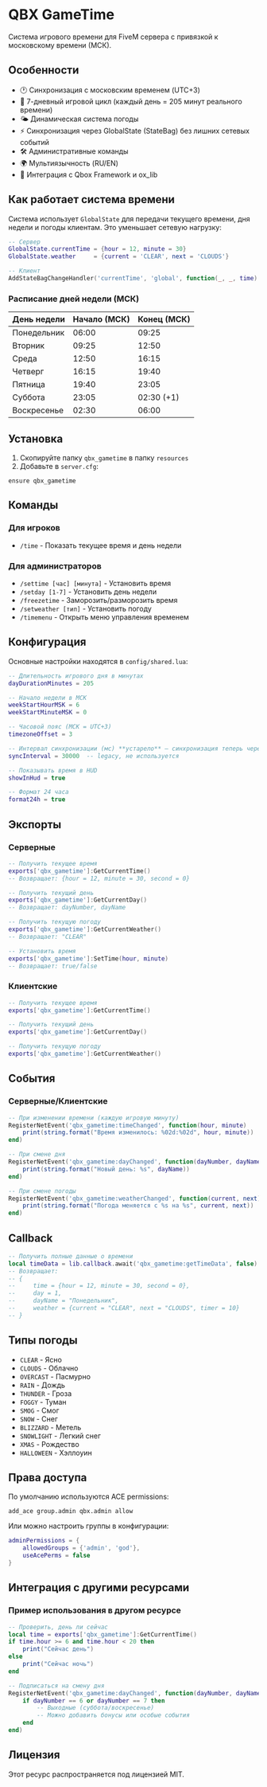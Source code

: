 # QBX GameTime

Система игрового времени для FiveM сервера с привязкой к московскому времени (МСК).

## Особенности

- 🕐 Синхронизация с московским временем (UTC+3)
- 📅 7-дневный игровой цикл (каждый день = 205 минут реального времени)
- 🌤️ Динамическая система погоды
- ⚡️ Синхронизация через GlobalState (StateBag) без лишних сетевых событий
- 🛠️ Административные команды
- 🌍 Мультиязычность (RU/EN)
- 🔧 Интеграция с Qbox Framework и ox_lib

## Как работает система времени

Система использует `GlobalState` для передачи текущего времени, дня недели и погоды клиентам. Это уменьшает сетевую нагрузку:

```lua
-- Сервер
GlobalState.currentTime = {hour = 12, minute = 30}
GlobalState.weather     = {current = 'CLEAR', next = 'CLOUDS'}

-- Клиент
AddStateBagChangeHandler('currentTime', 'global', function(_, _, time) ... end)
```

### Расписание дней недели (МСК)

| День недели | Начало (МСК) | Конец (МСК) |
|-------------|--------------|-------------|
| Понедельник | 06:00 | 09:25 |
| Вторник | 09:25 | 12:50 |
| Среда | 12:50 | 16:15 |
| Четверг | 16:15 | 19:40 |
| Пятница | 19:40 | 23:05 |
| Суббота | 23:05 | 02:30 (+1) |
| Воскресенье | 02:30 | 06:00 |

## Установка

1. Скопируйте папку `qbx_gametime` в папку `resources`
2. Добавьте в `server.cfg`:
```
ensure qbx_gametime
```

## Команды

### Для игроков
- `/time` - Показать текущее время и день недели

### Для администраторов
- `/settime [час] [минута]` - Установить время
- `/setday [1-7]` - Установить день недели
- `/freezetime` - Заморозить/разморозить время
- `/setweather [тип]` - Установить погоду
- `/timemenu` - Открыть меню управления временем

## Конфигурация

Основные настройки находятся в `config/shared.lua`:

```lua
-- Длительность игрового дня в минутах
dayDurationMinutes = 205

-- Начало недели в МСК
weekStartHourMSK = 6
weekStartMinuteMSK = 0

-- Часовой пояс (МСК = UTC+3)
timezoneOffset = 3

-- Интервал синхронизации (мс) **устарело** – синхронизация теперь через GlobalState
syncInterval = 30000  -- legacy, не используется

-- Показывать время в HUD
showInHud = true

-- Формат 24 часа
format24h = true
```

## Экспорты

### Серверные
```lua
-- Получить текущее время
exports['qbx_gametime']:GetCurrentTime()
-- Возвращает: {hour = 12, minute = 30, second = 0}

-- Получить текущий день
exports['qbx_gametime']:GetCurrentDay()
-- Возвращает: dayNumber, dayName

-- Получить текущую погоду
exports['qbx_gametime']:GetCurrentWeather()
-- Возвращает: "CLEAR"

-- Установить время
exports['qbx_gametime']:SetTime(hour, minute)
-- Возвращает: true/false
```

### Клиентские
```lua
-- Получить текущее время
exports['qbx_gametime']:GetCurrentTime()

-- Получить текущий день
exports['qbx_gametime']:GetCurrentDay()

-- Получить текущую погоду
exports['qbx_gametime']:GetCurrentWeather()
```

## События

### Серверные/Клиентские
```lua
-- При изменении времени (каждую игровую минуту)
RegisterNetEvent('qbx_gametime:timeChanged', function(hour, minute)
    print(string.format("Время изменилось: %02d:%02d", hour, minute))
end)

-- При смене дня
RegisterNetEvent('qbx_gametime:dayChanged', function(dayNumber, dayName)
    print(string.format("Новый день: %s", dayName))
end)

-- При смене погоды
RegisterNetEvent('qbx_gametime:weatherChanged', function(current, next)
    print(string.format("Погода меняется с %s на %s", current, next))
end)
```

## Callback

```lua
-- Получить полные данные о времени
local timeData = lib.callback.await('qbx_gametime:getTimeData', false)
-- Возвращает:
-- {
--     time = {hour = 12, minute = 30, second = 0},
--     day = 1,
--     dayName = "Понедельник",
--     weather = {current = "CLEAR", next = "CLOUDS", timer = 10}
-- }
```

## Типы погоды

- `CLEAR` - Ясно
- `CLOUDS` - Облачно
- `OVERCAST` - Пасмурно
- `RAIN` - Дождь
- `THUNDER` - Гроза
- `FOGGY` - Туман
- `SMOG` - Смог
- `SNOW` - Снег
- `BLIZZARD` - Метель
- `SNOWLIGHT` - Легкий снег
- `XMAS` - Рождество
- `HALLOWEEN` - Хэллоуин

## Права доступа

По умолчанию используются ACE permissions:
```
add_ace group.admin qbx.admin allow
```

Или можно настроить группы в конфигурации:
```lua
adminPermissions = {
    allowedGroups = {'admin', 'god'},
    useAcePerms = false
}
```

## Интеграция с другими ресурсами

### Пример использования в другом ресурсе
```lua
-- Проверить, день ли сейчас
local time = exports['qbx_gametime']:GetCurrentTime()
if time.hour >= 6 and time.hour < 20 then
    print("Сейчас день")
else
    print("Сейчас ночь")
end

-- Подписаться на смену дня
RegisterNetEvent('qbx_gametime:dayChanged', function(dayNumber, dayName)
    if dayNumber == 6 or dayNumber == 7 then
        -- Выходные (суббота/воскресенье)
        -- Можно добавить бонусы или особые события
    end
end)
```

## Лицензия

Этот ресурс распространяется под лицензией MIT.